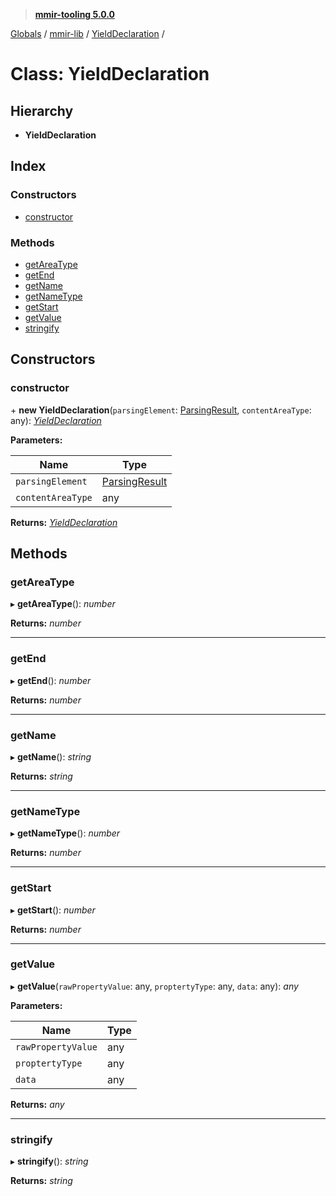 > **[mmir-tooling 5.0.0](../README.md)**

[Globals](../README.md) / [mmir-lib](../modules/mmir_lib.md) / [YieldDeclaration](mmir_lib.yielddeclaration.md) /

# Class: YieldDeclaration

## Hierarchy

* **YieldDeclaration**

## Index

### Constructors

* [constructor](mmir_lib.yielddeclaration.md#constructor)

### Methods

* [getAreaType](mmir_lib.yielddeclaration.md#getareatype)
* [getEnd](mmir_lib.yielddeclaration.md#getend)
* [getName](mmir_lib.yielddeclaration.md#getname)
* [getNameType](mmir_lib.yielddeclaration.md#getnametype)
* [getStart](mmir_lib.yielddeclaration.md#getstart)
* [getValue](mmir_lib.yielddeclaration.md#getvalue)
* [stringify](mmir_lib.yielddeclaration.md#stringify)

## Constructors

###  constructor

\+ **new YieldDeclaration**(`parsingElement`: [ParsingResult](mmir_lib.parsingresult.md), `contentAreaType`: any): *[YieldDeclaration](mmir_lib.yielddeclaration.md)*

**Parameters:**

Name | Type |
------ | ------ |
`parsingElement` | [ParsingResult](mmir_lib.parsingresult.md) |
`contentAreaType` | any |

**Returns:** *[YieldDeclaration](mmir_lib.yielddeclaration.md)*

## Methods

###  getAreaType

▸ **getAreaType**(): *number*

**Returns:** *number*

___

###  getEnd

▸ **getEnd**(): *number*

**Returns:** *number*

___

###  getName

▸ **getName**(): *string*

**Returns:** *string*

___

###  getNameType

▸ **getNameType**(): *number*

**Returns:** *number*

___

###  getStart

▸ **getStart**(): *number*

**Returns:** *number*

___

###  getValue

▸ **getValue**(`rawPropertyValue`: any, `proptertyType`: any, `data`: any): *any*

**Parameters:**

Name | Type |
------ | ------ |
`rawPropertyValue` | any |
`proptertyType` | any |
`data` | any |

**Returns:** *any*

___

###  stringify

▸ **stringify**(): *string*

**Returns:** *string*